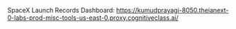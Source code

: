 SpaceX Launch Records Dashboard: https://kumudprayagi-8050.theianext-0-labs-prod-misc-tools-us-east-0.proxy.cognitiveclass.ai/
